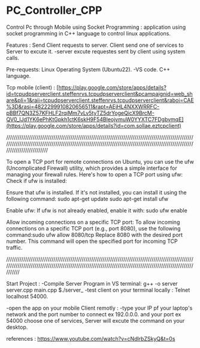 # PC_Controller_CPP

Control Pc through Mobile using Socket Programming : application using socket programming in C++ language to control linux applications.

Features : Send Client requests to server. Client send one of services to Server to excute it. -server excute requestes sent by client using system calls.

Pre-requests: Linux Operating System (Ubuntu22). -VS code. C++ language. 

Tcp mobile (client) : [https://play.google.com/store/apps/details?id=tcpudpserverclient.steffenrvs.tcpudpserverclient&pcampaignid=web_share&pli=1&raii=tcpudpserverclient.steffenrvs.tcpudpserverclient&raboi=CAE%3D&rasi=4822299910820656511&rapt=AEjHL4NXXWRRFC-pBBf7QN3Z57KFHLF2rqiMm7vLv5tyTZ5drYogeQicX9BrcM-QV0_IJd1YK6ePhKtGpkh1ctK6skH9F54BleojvmuW0YYXTC7FDgbvmqE](https://play.google.com/store/apps/details?id=com.sollae.eztcpclient)

////////////////////////////////////////////////////////////////////////////////////////////////////////////////////////////////////////////////////////////////////////////////////////////////////////////////////////////

To open a TCP port for remote connections on Ubuntu, you can use the ufw (Uncomplicated Firewall) utility, which provides a simple interface for managing your firewall rules. Here's how to open a TCP port using ufw:
Check if ufw is installed:

Ensure that ufw is installed. If it's not installed, you can install it using the following command:
sudo apt-get update
sudo apt-get install ufw

Enable ufw:
If ufw is not already enabled, enable it with: sudo ufw enable

Allow incoming connections on a specific TCP port:
To allow incoming connections on a specific TCP port (e.g., port 8080), use the following command:sudo ufw allow 8080/tcp
Replace 8080 with the desired port number. This command will open the specified port for incoming TCP traffic.

/////////////////////////////////////////////////////////////////////////////////////////////////////////////////////////////////////////////////////////////////////////////////////////////////////////////

Start Project :  -Compile Server Program in VS terminal: g++ -o server server.cpp main.cpp 
$./server_
-test client on your terminal locally : Telnet localhost 54000.

-open the app on your mobile Client remotly : -type your IP pf your laptop's network and the port number to connect  ex 192.0.0.0. and your port ex 54000
choose one of services, Server will excute the command on your desktop.


references : https://www.youtube.com/watch?v=cNdlrbZSkyQ&t=0s
